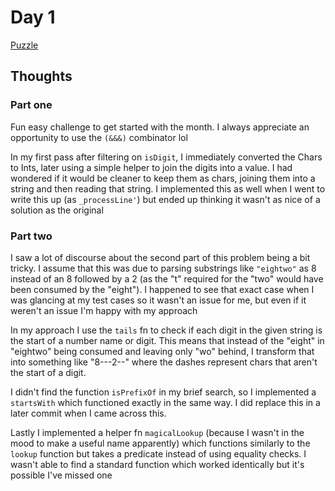 # Day 1

[Puzzle](https://adventofcode.com/2023/day/1)

## Thoughts

### Part one

Fun easy challenge to get started with the month. I always appreciate an opportunity to use the `(&&&)` combinator lol

In my first pass after filtering on `isDigit`, I immediately converted the Chars to Ints, later using a simple helper to join the digits into a value.
I had wondered if it would be cleaner to keep them as chars, joining them into a string and then reading that string. I implemented this as well when I went to write this up (as `_processLine'`) but ended up thinking it wasn't as nice of a solution as the original

### Part two

I saw a lot of discourse about the second part of this problem being a bit tricky. I assume that this was due to parsing substrings like `"eightwo"` as 8 instead of an 8 followed by a 2 (as the "t" required for the "two" would have been consumed by the "eight").
I happened to see that exact case when I was glancing at my test cases so it wasn't an issue for me, but even if it weren't an issue I'm happy with my approach

In my approach I use the `tails` fn to check if each digit in the given string is the start of a number name or digit. This means that instead of the "eight" in "eightwo" being consumed and leaving only "wo" behind, I transform that into something like "8---2--" where the dashes represent chars that aren't the start of a digit.

I didn't find the function `isPrefixOf` in my brief search, so I implemented a `startsWith` which functioned exactly in the same way. I did replace this in a later commit when I came across this.

Lastly I implemented a helper fn `magicalLookup` (because I wasn't in the mood to make a useful name apparently) which functions similarly to the `lookup` function but takes a predicate instead of using equality checks. I wasn't able to find a standard function which worked identically but it's possible I've missed one
